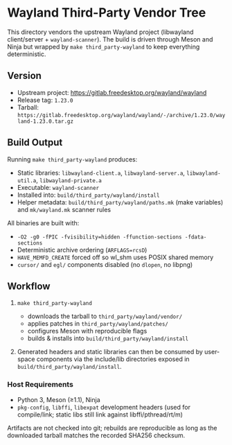 # Wayland Third-Party Vendor Tree

This directory vendors the upstream Wayland project (libwayland client/server +
`wayland-scanner`).  The build is driven through Meson and Ninja but wrapped by
`make third_party-wayland` to keep everything deterministic.

## Version

- Upstream project: https://gitlab.freedesktop.org/wayland/wayland
- Release tag: `1.23.0`
- Tarball: `https://gitlab.freedesktop.org/wayland/wayland/-/archive/1.23.0/wayland-1.23.0.tar.gz`

## Build Output

Running `make third_party-wayland` produces:

- Static libraries: `libwayland-client.a`, `libwayland-server.a`, `libwayland-util.a`, `libwayland-private.a`
- Executable: `wayland-scanner`
- Installed into: `build/third_party/wayland/install`
- Helper metadata: `build/third_party/wayland/paths.mk` (make variables) and `mk/wayland.mk` scanner rules

All binaries are built with:

- `-O2 -g0 -fPIC -fvisibility=hidden -ffunction-sections -fdata-sections`
- Deterministic archive ordering (`ARFLAGS=rcsD`)
- `HAVE_MEMFD_CREATE` forced off so wl_shm uses POSIX shared memory
- `cursor/` and `egl/` components disabled (no `dlopen`, no libpng)

## Workflow

1. `make third_party-wayland`  
   - downloads the tarball to `third_party/wayland/vendor/`
   - applies patches in `third_party/wayland/patches/`
   - configures Meson with reproducible flags
   - builds & installs into `build/third_party/wayland/install`

2. Generated headers and static libraries can then be consumed by user-space
   components via the include/lib directories exposed in `build/third_party/wayland/install`.

### Host Requirements

- Python 3, Meson (≥1.1), Ninja
- `pkg-config`, `libffi`, `libexpat` development headers (used for compile/link; static libs still link
  against libffi/pthread/rt/m)

Artifacts are not checked into git; rebuilds are reproducible as long as the
downloaded tarball matches the recorded SHA256 checksum.
